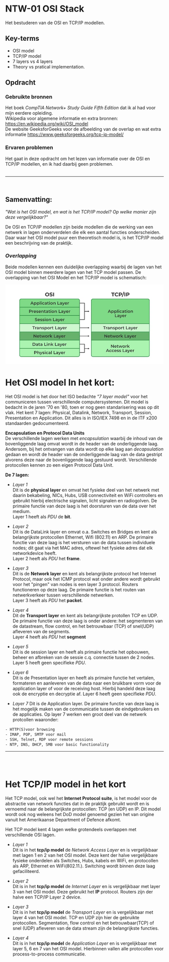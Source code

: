 # NTW-01 OSI Stack

Het bestuderen van de OSI en TCP/IP modellen.

## Key-terms
- OSI model
- TCP/IP model
- 7 layers vs 4 layers
- Theory vs pratical implementation.  

## Opdracht

### Gebruikte bronnen
Het boek *CompTIA Network+ Study Guide Fifth Edition* dat ik al had voor mijn eerdere opleiding.  
Wikipedia voor algemene informatie en extra bronnen: https://en.wikipedia.org/wiki/OSI_model  
De website GeeksforGeeks voor de afbeelding van de overlap en wat extra informatie https://www.geeksforgeeks.org/tcp-ip-model/


### Ervaren problemen
Het gaat in deze opdracht om het lezen van informatie over de OSI en TCP/IP modellen, en ik had daarbij geen problemen.   
<br>

___

<br>  

## Samenvatting:
*"Wat is het OSI model, en wat is het TCP/IP model? Op welke manier zijn deze vergelijkbaar?"*  

De OSI en TCP/IP modellen zijn beide modellen die de werking van een netwerk in lagen onderverdelen die elk een aantal functies onderscheiden. Daar waar het OSI model puur een theoretisch model is, is het TCP/IP model een beschrijving van de praktijk.  




### *Overlapping*

Beide modellen kennen een duidelijke overlapping waarbij de lagen van het OSI model binnen meerdere lagen van het TCP model passen.
De overlapping van het OSI Model en het TCP/IP model is schematisch:

![De overlapping van de OSI en TCP/IP modellen](/00_includes/Networking_Images/OSI-vs-TCP-vs-Hybrid-2.png)

# **Het OSI model In het kort:**  
Het OSI model is het door het ISO bedachte *"7 layer model"* voor het communiceren tussen verschillende computersystemen. Dit model is bedacht in de jaren '70 en '80, toen er nog geen standarisering was op dit vlak. Het kent 7 lagen: Physical, Datalink, Network, Transport, Session, Presentation en Application. Dit alles is in ISO/IEX 7498 en in de ITF x200 standaarden gedocumenteerd.

**Encapsulation en Protocol Data Units**  
De verschillende lagen werken met *encapsulation* waarbij de inhoud van de bovenliggende laag omvat wordt in de header van de onderliggende laag. Andersom, bij het ontvangen van data wordt op elke laag aan *decapsulation* gedaan en wordt de header van de onderliggende laag van de data gestript alvorens deze naar de bovenliggende laag gestuurd wordt. 
Verschillende protocollen kennen zo een eigen Protocol Data Unit.

**De 7 lagen:**  


- *Layer 1*  
Dit is de **physical layer** en omvat het fysieke deel van het netwerk met daarin bekabeling, NICs, Hubs, USB connectiviteit en WiFi controllers en gebruikt hierbij electrische signalen, licht signalen en radiogolven. De primaire functie van deze laag is het doorsturen van de data over het medium.  
Layer 1 heeft als *PDU* de **bit**.

- *Layer 2*  
Dit is de DataLink layer en omvat o.a. Switches en Bridges en kent als belangrijkste protocollen Ethernet, Wifi (802.11) en ARP. De primaire functie van deze laag is het versturen van de data tussen individuele nodes; dit gaat via het MAC adres, oftewel het fysieke adres dat elk networkdevice heeft.  
Layer 2 heeft als *PDU* het **frame**. 

- *Layer 3*   
Dit is de **Network layer** en kent als belangrijkste protocol het Internet Protocol, maar ook het ICMP protocol wat onder andere wordt gebruikt voor het "pingen" van nodes is een layer 3 protocol. Routers functioneren op deze laag. De primaire functie is het routen van netwerkverkeer tussen verschillende netwerken.   
Layer 3 heeft als *PDU* het **packet**.

- *Layer 4*   
Dit de **Transport layer** en kent als belangrijkste protollen TCP en UDP. De primaire functie van deze laag is onder andere: het segmenteren van de datastream, flow control, en het betrouwbaar (TCP) of snel(UDP) afleveren van de segments.   
Layer 4 heeft als *PDU* het **segment**

- *Layer 5*  
Dit is de session layer en heeft als primaire functie het opbouwen, beheer en afbreken van de sessie c.q. connectie tussen de 2 nodes. 
Layer 5 heeft geen specifieke *PDU*.


- *Layer 6*  
Dit is de Presentation layer en heeft als primaire functie het vertalen, formateren en aanleveren van de data naar een bruikbare vorm voor de application layer of voor de receiving host. Hierbij handeld deze laag ook de encryptie en decryptie af.
Layer 6 heeft geen specifieke *PDU*.    

- *Layer 7* 
Dit is de Application layer. De primaire functie van deze laag is het mogelijk maken van de communicatie tussen de eindgebruikers en de applicaties. Op layer 7 werken een groot deel van de netwerk protcollen waaronder:
```
- HTTP(S)voor browsing
- IMAP, POP, SMTP voor mail
- SSH, Telnet, RDP voor remote sessions
- NTP, DNS, DHCP, SMB voor basic functionality  
```
___
<br>
<br>

# **Het TCP/IP model in het kort**

Het TCP model, ook wel het **Internet Protocol suite**, is het model voor de abstractie van network functies dat in de praktijk gebruikt wordt en is vernoemd naar de belangrijkste protocollen: TCP (en UDP) en IP. Dit model wordt ook nog weleens het DoD model genoemd gezien het van origine vanuit het Amerikaanse Department of Defence afkomt.

Het TCP model kent 4 lagen welke grotendeels overlappen met verschillende OSI lagen.

- *Layer 1*  
Dit is in het **tcp/ip model** de *Network Access Layer* en is vergelijkbaar met lagen 1 en 2 van het OSI model. Deze kent der halve vergelijkbare fysieke onderdelen als Switches, Hubs, kabels en WiFi, en protocollen als ARP, Ethernet en WiFi(802.11.). Switching wordt binnen deze laag gefaciliteerd. 

- *Layer 2*  
Dit is in het **tcp/ip model** de *Internet Layer* en is vergelijkbaar met layer 3 van het OSI model. Deze gebruikt het **IP** protocol. Routers zijn der halve een TCP/IP Layer 2 device. 


- *Layer 3*  
Dit is in het **tcp/ip model** de *Transport Layer* en is vergelijkbaar met layer 4 van het OSI model. TCP en UDP zijn hier de gebruikte protocollen. Segmentation, flow control en het betrouwbaar(TCP) of snel (UDP) afleveren van de data stream zijn de belangrijkste functies.

- *Layer 4*  
Dit is in het **tcp/ip model** de *Application Layer* en is vergelijkbaar met layer 5, 6 en 7 van het OSI model. Hierbinnen vallen alle protocollen voor process-to-process communicatie.